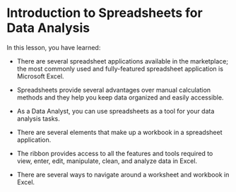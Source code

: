 # Introduction to Spreadsheets for Data Analysis

In this lesson, you have learned: 

- There are several spreadsheet applications available in the marketplace; the most commonly used and fully-featured spreadsheet application is Microsoft Excel. 

- Spreadsheets provide several advantages over manual calculation methods and they help you keep data organized and easily accessible. 

- As a Data Analyst, you can use spreadsheets as a tool for your data analysis tasks. 

- There are several elements that make up a workbook in a spreadsheet application. 

- The ribbon provides access to all the features and tools required to view, enter, edit, manipulate, clean, and analyze data in Excel. 

- There are several ways to navigate around a worksheet and workbook in Excel. 
